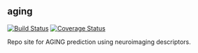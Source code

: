 ## aging
[![Build Status](https://travis-ci.org/erramuzpe/aging.svg?branch=master)](https://travis-ci.org/erramuzpe/aging)
[![Coverage Status](https://coveralls.io/repos/github/erramuzpe/aging/badge.svg)](https://coveralls.io/github/erramuzpe/aging)

Repo site for AGING prediction using neuroimaging descriptors. 
